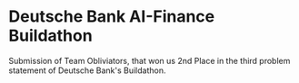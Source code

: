 # Deutsche Bank AI-Finance Buildathon
Submission of Team Obliviators, that won us 2nd Place in the third problem statement of Deutsche Bank's Buildathon.
